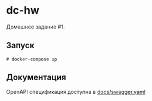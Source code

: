 # dc-hw
Домашнее задание #1.

## Запуск
`# docker-compose up`

## Документация
OpenAPI спецификация доступна в [docs/swagger.yaml](docs/swagger.yaml)
